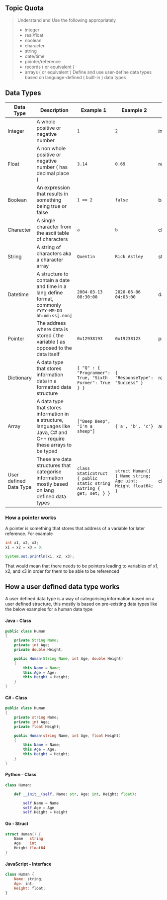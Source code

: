 ## Topic Quota

> Understand and Use the following appropriately
> * integer
> * real/float
> * noolean
> * character
> * string
> * date/time
> * pointer/reference
> * records ( or equivalent )
> * arrays ( or equivalent )
> Define and use user-define data types based on language-defined ( built-in ) data types

## Data Types

| Data Type | Description | Example 1 | Example 2 | Alias/es |
| --- | --- | -- | --- | --- |
| Integer | A whole positive or negative number | `1` | `2` | int |
| Float | A non whole positive or negative number ( has decimal place ) | `3.14` | `0.69` | real/double |
| Boolean | An expression that results in something being true or false | `1 == 2` | `false` | bool/boolean |
| Character | A single character from the ascii table of characters | `a` | `b` | char |
| String | A string of characters aka a character array | `Quentin` | `Rick Astley` | str/string |
| Datetime | A structure to contain a date and time in a lang define format, commonly `YYYY-MM-DD hh:mm:ss[.nnn]` | `2004-03-13 08:30:00` | `2020-06-06 04:03:00` | datetime |
| Pointer | The address where data is stored ( the variable ) as opposed to the data itself | `0x12938193` | `0x19238123` | pointer/reference |
| Dictionary | A data type that stores information data in a formatted data structure | `{ "Q" : { "Programmer": True, "Sixth Former": True } }` | `{ "ResponseType": "Success" }` | record/dict/hash |
| Array | A data type that stores information in a structure, languages like Java, C# and C++ require these arrays to be typed | `["Beep Beep", "I'm a sheep"]` | `{'a', 'b', 'c'}` | array/list |
| User defined Data Type | These are data structures that categorise information mostly based on lang defined data types | `class StaticStruct { public static string AString { get; set; } }` | `struct Human() { Name string; Age uint; Height float64; }` | class/struct/interface | 

### How a pointer works

A pointer is something that stores that address of a variable for later reference. For example

```java
int x1, x2, x3;
x1 = x2 = x3 = 0;

System.out.println(x1, x2, x3);
```

That would mean that there needs to be pointers leading to variables of x1, x2, and x3 in order for them to be able to be referenced

## How a user defined data type works

A user defined data type is a way of categorising information based on a user defined structure, this mostly is based on pre-existing data types like the below examples for a human data type

#### Java - Class

```java
public class Human
{
    private String Name;
    private int Age;
    private double Height;

    public Human(String Name, int Age, double Height)
    {
        this.Name = Name;
        this.Age = Age;
        this.Height = Height;
    }
}
```

#### C# - Class

```cs
public class Human
{
    private string Name;
    private int Age;
    private float Height;

    public Human(string Name, int Age, float Height)
    {
        this.Name = Name;
        this.Age = Age;
        this.Height = Height;
    }
}
```

#### Python - Class

```python
class Human:

    def __init__(self, Name: str, Age: int, Height: float): 

        self.Name = Name
        self.Age = Age
        self.Height = Height
```

#### Go - Struct

```go
struct Human() {
    Name   string
    Age    int
    Height float64
}
```

#### JavaScript - Interface

```javascript
class Human {
    Name: string;
    Age: int;
    Height: float;
}
```